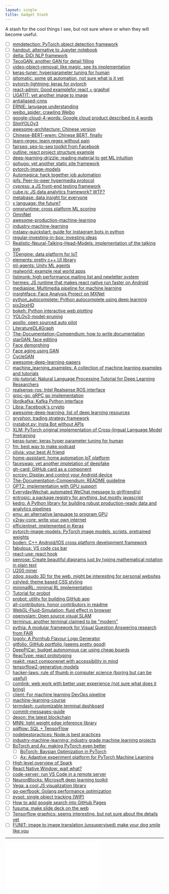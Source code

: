 ```yaml
---
layout: single
title: Gadget Stash
---
```


A stash for the cool things I see, but not sure where or when they will become useful.

- [ ] [mmdetection: PyTorch object detection framework](https://github.com/open-mmlab/mmdetection)
- [ ] [handout: alternative to Jupyter notebook](https://github.com/danijar/handout)
- [ ] [delta: DiDi NLP framework](https://github.com/didi/delta)
- [ ] [TecoGAN: another GAN for detail filling](https://github.com/thunil/TecoGAN)
- [ ] [video-object-removal: like magic, see its implementation](https://github.com/zllrunning/video-object-removal)
- [ ] [keras-tuner: hyperparameter tuning for human](https://github.com/keras-team/keras-tuner)
- [ ] [gitomatic: some git automation, not sure what is it yet](https://github.com/muesli/gitomatic)
- [ ] [pytorch-lightning: keras for pytorch](https://github.com/williamFalcon/pytorch-lightning)
- [ ] [react-admin: Good examplefor react + graphql](https://github.com/marmelab/react-admin)
- [ ] [UGATIT: yet another image to image](https://github.com/taki0112/UGATIT)
- [ ] [antialiased-cnns](https://github.com/adobe/antialiased-cnns)
- [ ] [ERNIE: lanugage understanding](https://github.com/PaddlePaddle/ERNIE)
- [ ] [weibo_spider: crawling Weibo](https://github.com/python3xxx/weibo_spider)
- [ ] [google-cloud-4-words: Google cloud product described in 4 words](https://github.com/gregsramblings/google-cloud-4-words)
- [ ] [SlimYOLOv3](https://github.com/PengyiZhang/SlimYOLOv3)
- [ ] [awesome-architecture: Chinese version](https://github.com/toutiaoio/awesome-architecture)
- [ ] [Chinese-BERT-wwm: Chinese BERT, finally](https://github.com/ymcui/Chinese-BERT-wwm)
- [ ] [learn-regex: learn regex without pain](https://github.com/ziishaned/learn-regex)
- [ ] [fairseq: seq-to-seq toolkit from Facebook](https://github.com/pytorch/fairseq)
- [ ] [outline: react project structure example](https://github.com/outline/outline)
- [ ] [deep-learning-drizzle: reading material to get ML intuition](https://github.com/kmario23/deep-learning-drizzle)
- [ ] [gohugo: yet another static site framework](https://gohugo.io/)
- [ ] [pytorch-image-models](https://github.com/rwightman/pytorch-image-models)
- [ ] [Automagica: hack together job automation](https://github.com/OakwoodAI/Automagica)
- [ ] [ipfs: Peer-to-peer hypermedia protocol](https://github.com/ipfs/ipfs)
- [ ] [cypress: a JS front-end testing framework](https://www.cypress.io/features)
- [ ] [cube.js: JS data analytics framework? WTF?](https://github.com/cube-js/cube.js)
- [ ] [metabase: data insight for everyone](https://github.com/metabase/metabase)
- [ ] [v language: the future?](https://github.com/vlang/v)
- [ ] [onnxruntime: cross platform ML scoring](https://github.com/microsoft/onnxruntime)
- [ ] [OmniNet](https://github.com/subho406/OmniNet)
- [ ] [awesome-production-machine-learning](https://github.com/EthicalML/awesome-production-machine-learning)
- [ ] [industry-machine-learning](https://github.com/firmai/industry-machine-learning)
- [ ] [instapy-quickstart: guide for instagram bots in python](https://github.com/InstaPy/instapy-quickstart)
- [ ] [regular-investing-in-box: investing ideas](https://github.com/xiaolai/regular-investing-in-box)
- [ ] [Realistic-Neural-Talking-Head-Models: implementation of the talking syn](https://github.com/vincent-thevenin/Realistic-Neural-Talking-Head-Models)
- [ ] [TDengine: data platform for IoT](https://github.com/taosdata/TDengine)
- [ ] [elements: pretty c++ UI library](https://github.com/cycfi/elements)
- [ ] [ml-agents: Unity ML agents](https://github.com/Unity-Technologies/ml-agents)
- [ ] [realworld: example real world apps](https://github.com/gothinkster/realworld)
- [ ] [listmonk: high performance mailing list and newletter system](https://github.com/knadh/listmonk)
- [ ] [hermes: JS runtime that makes react native run faster on Android](https://github.com/facebook/hermes)
- [ ] [mediapipe: Multimedia pipeline for machine learning](https://github.com/google/mediapipe)
- [ ] [insightface: Face Analysis Project on MXNet](https://github.com/deepinsight/insightface)
- [ ] [python_autocomplete: Python autocomplete using deep learning](https://github.com/vpj/python_autocomplete)
- [ ] [pix2pixHD](https://github.com/NVIDIA/pix2pixHD)
- [ ] [bokeh: Python interactive web plotting](https://github.com/bokeh/bokeh)
- [ ] [YOLOv3-model-pruning](https://github.com/Lam1360/YOLOv3-model-pruning)
- [ ] [apollo: open sourced auto pilot](https://github.com/ApolloAuto/apollo)
- [ ] [LiteratureDL4Graph](https://github.com/DeepGraphLearning/LiteratureDL4Graph)
- [ ] [The-Documentation-Compendium: how to write documentation](https://github.com/kylelobo/The-Documentation-Compendium)
- [ ] [starGAN: face editing](https://arxiv.org/pdf/1711.09020.pdf)
- [ ] [Face demorphing](https://arxiv.org/pdf/1811.07665.pdf)
- [ ] [Face aging using GAN](https://arxiv.org/pdf/1702.01983.pdf)
- [ ] [CycleGAN](https://github.com/junyanz/CycleGAN)
- [ ] [awesome-deep-learning-papers](https://github.com/terryum/awesome-deep-learning-papers)
- [ ] [machine_learning_examples: A collection of machine learning examples and tutorials](https://github.com/lazyprogrammer/machine_learning_examples)
- [ ] [nlp-tutorial: Natural Language Processing Tutorial for Deep Learning Researchers](https://github.com/graykode/nlp-tutorial)
- [ ] [realsense-ros: Intel Realsense ROS interface](https://github.com/IntelRealSense/realsense-ros)
- [ ] [grpc-go: gRPC go implementation](https://github.com/grpc/grpc-go)
- [ ] [librdkafka: Kafka Python interface](https://github.com/edenhill/librdkafka)
- [ ] [Libra: Facebook's crypto](https://github.com/libra/libra)
- [ ] [awesome-deep-learning: list of deep learning resources](https://github.com/ChristosChristofidis/awesome-deep-learning)
- [ ] [gryphon: trading strategy framework](https://github.com/garethdmm/gryphon)
- [ ] [instabot.py: Insta Bot without APIs](https://github.com/instabot-py/instabot.py)
- [ ] [XLM: PyTorch original implementation of Cross-lingual Language Model Pretraining](https://github.com/facebookresearch/XLM)
- [ ] [keras-tuner: keras hyper parameter tuning for human](https://github.com/keras-team/keras-tuner)
- [ ] [fm: best way to make podcast](https://anchor.fm/)
- [ ] [olivia: your best AI friend](https://github.com/olivia-ai/olivia)
- [ ] [home-assistant: home automation IoT platform](https://github.com/home-assistant/home-assistant)
- [ ] [faceswap: yet another impletation of deepfake](https://github.com/deepfakes/faceswap)
- [ ] [gh-card: GitHub card as a component](https://github.com/nwtgck/gh-card)
- [ ] [scrcpy: Display and control your Android device](https://github.com/Genymobile/scrcpy)
- [ ] [The-Documentation-Compendium: README guideline](https://github.com/kylelobo/The-Documentation-Compendium)
- [ ] [GPT2: implementation with GPU support](https://github.com/ConnorJL/GPT2)
- [ ] [EverydayWechat: automated WeChat message to girlfriend(s)](https://github.com/sfyc23/EverydayWechat)
- [ ] [entropic: a package registry for anything, but mostly javascript](https://github.com/entropic-dev/entropic)
- [ ] [kedro: A Python library for building robust production-ready data and analytics pipelines](https://github.com/quantumblacklabs/kedro)
- [ ] [emu: an alternative language to program GPU](https://github.com/calebwin/emu)
- [ ] [v2ray-core: write your own internet](https://github.com/v2ray/v2ray-core)
- [ ] [efficientnet: implemented in Keras](https://github.com/qubvel/efficientnet)
- [ ] [pytorch-image-models: PyTorch image models, scripts, pretrained weights](https://github.com/rwightman/pytorch-image-models)
- [ ] [boden: C++ Android/IOS cross platform development framework](https://github.com/AshampooSystems/boden)
- [ ] [fabulous: VS code css bar](https://github.com/Raathigesh/fabulous)
- [ ] [react-use: react hook](https://github.com/streamich/react-use)
- [ ] [penrose: Create beautiful diagrams just by typing mathematical notation in plain text](https://github.com/penrose/penrose)
- [ ] [U200 miner](https://github.com/ubimust/ETHMiner-OpenCL-FPGA-Mining-OpenCL-Accelerators-Xilinx-Alveo-U200-Serie)
- [ ] [zdog: psudo 3D for the web, might be interesting for personal websites](https://github.com/metafizzy/zdog)
- [ ] [xstyled: theme based CSS styling](https://github.com/smooth-code/xstyled)
- [ ] [minimalRL: minimal RL implementation](https://github.com/seungeunrho/minimalRL)
- [ ] [Tutorial for probot](https://medium.com/ahmed-t-ali/lets-build-a-github-pro-bot-5e155cec395f)
- [ ] [probot: utility for building GitHub app](https://probot.github.io/)
- [ ] [all-contributors: honor contributors in readme](https://github.com/all-contributors/all-contributors)
- [ ] [WebGL-Fluid-Simulation: fluid effect in browser](https://github.com/PavelDoGreat/WebGL-Fluid-Simulation)
- [ ] [openvslam: Open source visual SLAM](https://github.com/xdspacelab/openvslam)
- [ ] [terminus: another terminal claimed to be "modern"](https://github.com/Eugeny/terminus)
- [ ] [pythia: A modular framework for Visual Question Answering research from FAIR](https://github.com/facebookresearch/pythia)
- [ ] [logoly: A Pornhub Flavour Logo Generator](https://github.com/bestony/logoly)
- [ ] [gitfolio: GitHub portfolio (seems pretty good)](https://github.com/imfunniee/gitfolio)
- [ ] [DeepPiCar: budget autonomous car using cheap boards](https://towardsdatascience.com/deeppicar-part-1-102e03c83f2c)
- [ ] [ReacType: react prototyping](https://github.com/team-reactype/ReacType)
- [ ] [reakit: react componenet with accessibility in mind](https://github.com/reakit/reakit)
- [ ] [tensorflow2-generative-models](https://github.com/timsainb/tensorflow2-generative-models)
- [ ] [hacker-laws: rule of thumb in computer science (boring but can be useful)](https://github.com/dwmkerr/hacker-laws)
- [ ] [comlink: web work with better user experience (not sure what does it bring)](https://github.com/GoogleChromeLabs/comlink)
- [ ] [client: For machine learning DevOps pipeline](https://github.com/wandb/client)
- [ ] [machine-learning-course](https://github.com/machinelearningmindset/machine-learning-course)
- [ ] [termdash: customizable terminal dashboard](https://github.com/mum4k/termdash)
- [ ] [commit-messages-guide](https://github.com/RomuloOliveira/commit-messages-guide)
- [ ] [dexon: the latest blockchain](https://github.com/dexon-foundation/dexon)
- [ ] [MNN: light weight edge inference library](https://github.com/alibaba/MNN)
- [ ] [sqlflow: SQL + TensorFlow](https://github.com/sql-machine-learning/sqlflow)
- [ ] [nodebestpractices: Node.js best practices](https://github.com/i0natan/nodebestpractices)
- [ ] [industry-machine-learning: industry grade machine learning projects](https://github.com/firmai/industry-machine-learning)
- [ ] [BoTorch and Ax: making PyTorch even better](https://towardsdatascience.com/facebook-is-making-deep-learning-experimentation-easier-with-these-two-new-pytorch-based-frameworks-5e29754bb8de)
  - [ ] [BoTorch: Baysian Optimization in PyTorch](https://botorch.org/)
  - [ ] [Ax: Adaptive experiment platform for PyTorch Machine Learning](https://www.ax.dev/)
- [ ] [High level overview of Spark](https://hackernoon.com/high-level-overview-of-apache-spark-c225a0a162e9)
- [ ] [React Native Window: wait what?](https://github.com/microsoft/react-native-windows)
- [ ] [code-server: run VS Code in a remote server](https://github.com/cdr/code-server)
- [ ] [NeuronBlocks: Microsoft deep learning toolkit](https://github.com/microsoft/NeuronBlocks)
- [ ] [Vega: a cool JS visualization library](https://vega.github.io/vega/)
- [ ] [go-perfbook: Golang performance optimization](https://github.com/dgryski/go-perfbook)
- [ ] [pysot: single object tracking (WIP)](https://github.com/STVIR/pysot)
- [ ] [How to add google search into GitHub Pages](https://digitaldrummerj.me/blogging-on-github-part-7-adding-a-custom-google-search/)
- [ ] [fusuma: make slide deck on the web](https://github.com/hiroppy/fusuma)
- [ ] [Tensorflow graphics: seems interesting, but not sure about the details yet](https://github.com/tensorflow/graphics)
- [ ] [FUNIT: image to image translation (unsupervised) make your dog smile like you](https://github.com/NVlabs/FUNIT)

---

<iframe data-aa="1180202" src="//acceptable.a-ads.com/1180202?size=Adaptive&background_color=141010&text_color=ff9f00&title_color=ff9900&title_hover_color=ff9900&link_color=ff9900&link_hover_color=ff9900" scrolling="no" style="border:0px; padding:0; overflow:hidden" allowtransparency="true"></iframe>
